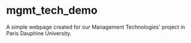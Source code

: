 # mgmt_tech_demo
A simple webpage created for our Management Technologies' project in Paris Dauphine University.

